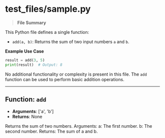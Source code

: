 # test_files/sample.py

> **File Summary**

This Python file defines a single function:

* `add(a, b)`: Returns the sum of two input numbers `a` and `b`.

**Example Use Case**

```python
result = add(3, 5)
print(result)  # Output: 8
```

No additional functionality or complexity is present in this file. The `add` function can be used to perform basic addition operations.


---


## Function: `add`
- **Arguments**: ['a', 'b']
- **Returns**: None

Returns the sum of two numbers. 
Arguments:
  a: The first number.
  b: The second number. 
Returns:
  The sum of a and b.


